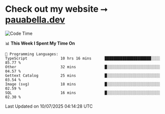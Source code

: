 # Check out my website ⭢ [pauabella.dev](https://pauabella.dev)

<!--START_SECTION:waka-->
![Code Time](http://img.shields.io/badge/Code%20Time-4%2C575%20hrs%2039%20mins-blue)

📊 **This Week I Spent My Time On** 

```text
💬 Programming Languages: 
TypeScript               10 hrs 16 mins      █████████████████████░░░░   85.77 % 
Other                    32 mins             █░░░░░░░░░░░░░░░░░░░░░░░░   04.57 % 
Gettext Catalog          25 mins             █░░░░░░░░░░░░░░░░░░░░░░░░   03.54 % 
Image (svg)              18 mins             █░░░░░░░░░░░░░░░░░░░░░░░░   02.59 % 
SQL                      16 mins             █░░░░░░░░░░░░░░░░░░░░░░░░   02.30 % 
```


 Last Updated on 10/07/2025 04:14:28 UTC
<!--END_SECTION:waka-->
